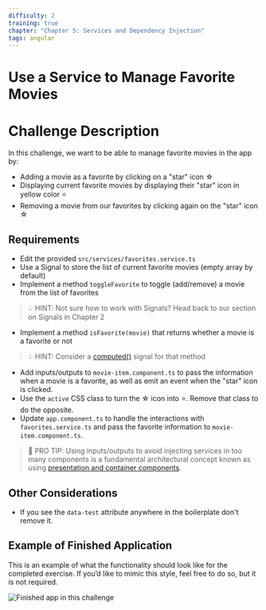 ```yaml
---
difficulty: 2
training: true
chapter: "Chapter 5: Services and Dependency Injection"
tags: angular
---
```


# Use a Service to Manage Favorite Movies

# Challenge Description
In this challenge, we want to be able to manage favorite movies in the app by:
- Adding a movie as a favorite by clicking on a "star" icon ☆
- Displaying current favorite movies by displaying their "star" icon in yellow color ⭐
- Removing a movie from our favorites by clicking again on the "star" icon ☆

## Requirements
- Edit the provided `src/services/favorites.service.ts`
- Use a Signal to store the list of current favorite movies (empty array by default)
- Implement a method `toggleFavorite` to toggle (add/remove) a movie from the list of favorites
> 💡 HINT: Not sure how to work with Signals? Head back to our section on Signals in Chapter 2
- Implement a method `isFavorite(movie)` that returns whether a movie is a favorite or not
> 💡 HINT: Consider a [computed()](https://www.angulartraining.com/daily-newsletter/signals-computed/) signal for that method
- Add inputs/outputs to `movie-item.component.ts` to pass the information when a movie is a favorite, as well as emit an event when the "star" icon is clicked.
- Use the `active` CSS class to turn the ☆ icon into ⭐. Remove that class to do the opposite.
- Update `app.component.ts` to handle the interactions with `favorites.service.ts` and pass the favorite information to `movie-item.component.ts`.
> 🚨 PRO TIP: Using inputs/outputs to avoid injecting services in too many components is a fundamental architectural concept known as using [presentation and container components](https://www.angulartraining.com/daily-newsletter/container-vs-presentation-components/).



## Other Considerations

- If you see the `data-test` attribute anywhere in the boilerplate don't remove it.

## Example of Finished Application

This is an example of what the functionality should look like for the completed exercise. If you’d like to mimic this style, feel free to do so, but it is not required.

![Finished app in this challenge](https://images.certificates.dev/chapter51-screenshot.gif)
